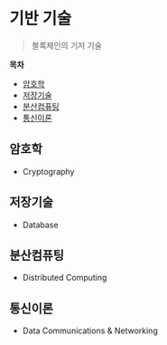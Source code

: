 # 기반 기술

> 블록체인의 기저 기술

**목차**
- [암호학](#암호학)
- [저장기술](#저장기술)
- [분산컴퓨팅](#분산컴퓨팅)
- [통신이론](#통신이론)

## 암호학

- Cryptography

## 저장기술

- Database

## 분산컴퓨팅

- Distributed Computing

## 통신이론

- Data Communications & Networking
